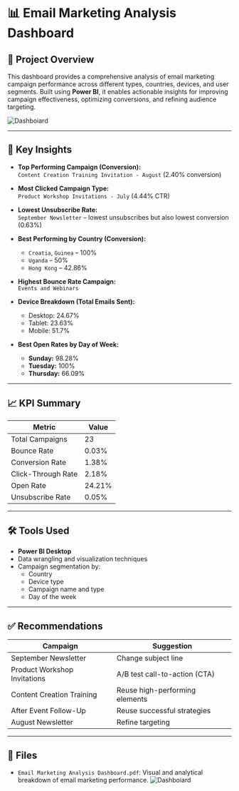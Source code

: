
# 📊 Email Marketing Analysis Dashboard

## 📌 Project Overview

This dashboard provides a comprehensive analysis of email marketing campaign performance across different types, countries, devices, and user segments. Built using **Power BI**, it enables actionable insights for improving campaign effectiveness, optimizing conversions, and refining audience targeting.

![Dashboiard](assets/Email-Marketing-Analysis-Dashboard_page-0001.png)

---

## 🧠 Key Insights

- **Top Performing Campaign (Conversion):**  
  `Content Creation Training Invitation - August` (2.40% conversion)

- **Most Clicked Campaign Type:**  
  `Product Workshop Invitations - July` (4.44% CTR)

- **Lowest Unsubscribe Rate:**  
  `September Newsletter` – lowest unsubscribes but also lowest conversion (0.63%)

- **Best Performing by Country (Conversion):**  
  - `Croatia`, `Guinea` – 100%
  - `Uganda` – 50%
  - `Hong Kong` – 42.86%

- **Highest Bounce Rate Campaign:**  
  `Events and Webinars`

- **Device Breakdown (Total Emails Sent):**
  - Desktop: 24.67%
  - Tablet: 23.63%
  - Mobile: 51.7%

- **Best Open Rates by Day of Week:**
  - **Sunday:** 98.28%
  - **Tuesday:** 100%
  - **Thursday:** 66.09%

---

## 📈 KPI Summary

| Metric              | Value   |
|---------------------|---------|
| Total Campaigns     | 23      |
| Bounce Rate         | 0.03%   |
| Conversion Rate     | 1.38%   |
| Click-Through Rate  | 2.18%   |
| Open Rate           | 24.21%  |
| Unsubscribe Rate    | 0.05%   |

---

## 🛠️ Tools Used

- **Power BI Desktop**
- Data wrangling and visualization techniques
- Campaign segmentation by:
  - Country
  - Device type
  - Campaign name and type
  - Day of the week

---

## ✅ Recommendations

| Campaign                          | Suggestion                    |
|----------------------------------|--------------------------------|
| September Newsletter             | Change subject line            |
| Product Workshop Invitations     | A/B test call-to-action (CTA)  |
| Content Creation Training        | Reuse high-performing elements |
| After Event Follow-Up            | Reuse successful strategies    |
| August Newsletter                | Refine targeting               |

---

## 📂 Files

- `Email Marketing Analysis Dashboard.pdf`: Visual and analytical breakdown of email marketing performance.
![Dashboiard](assets/Email-Marketing-Analysis-Dashboard_page-0002.png)
